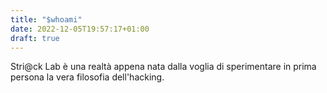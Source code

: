 ```yaml
---
title: "$whoami"
date: 2022-12-05T19:57:17+01:00
draft: true
---
```


Stri@ck Lab è una realtà appena nata dalla voglia di sperimentare in prima persona la vera filosofia dell'hacking.
